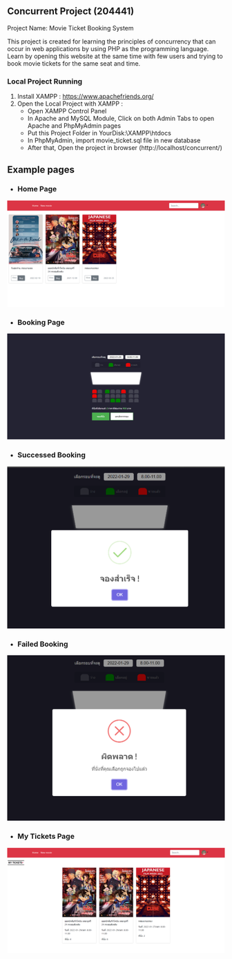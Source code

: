 ## Concurrent Project (204441)

Project Name: Movie Ticket Booking System

This project is created for learning the principles of concurrency that can occur in web applications by using PHP as the programming language. Learn by opening this website at the same time with few users and trying to book movie tickets for the same seat and time.

### Local Project Running
1. Install XAMPP : https://www.apachefriends.org/
2. Open the Local Project with XAMPP :
    - Open XAMPP Control Panel
    - In Apache and MySQL Module, Click on both Admin Tabs to open Apache and PhpMyAdmin pages
    - Put this Project Folder in YourDisk:\XAMPP\htdocs
    - In PhpMyAdmin, import movie_ticket.sql file in new database
    - After that, Open the project in browser (http://localhost/concurrent/)

## Example pages
- ### Home Page
![Home Page](https://github.com/panutTea/Concurrent-Project-204441/blob/main/example%20images/Home.png)
- ### Booking Page
![Booking Page](https://github.com/panutTea/Concurrent-Project-204441/blob/main/example%20images/booking.png)
- ### Successed Booking
![Success Booking](https://github.com/panutTea/Concurrent-Project-204441/blob/main/example%20images/success.png)
- ### Failed Booking
![Failed Booking](https://github.com/panutTea/Concurrent-Project-204441/blob/main/example%20images/fail.png)
- ### My Tickets Page
![My Tickets Page](https://github.com/panutTea/Concurrent-Project-204441/blob/main/example%20images/my_tickets.png)
